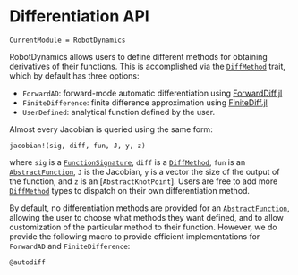 # Differentiation API
```@meta
CurrentModule = RobotDynamics
```
RobotDynamics allows users to define different methods for obtaining derivatives of their 
functions. This is accomplished via the [`DiffMethod`](@ref) trait, which by default 
has three options:
* `ForwardAD`: forward-mode automatic differentiation using 
   [ForwardDiff.jl](https://github.com/JuliaDiff/ForwardDiff.jl)
* `FiniteDifference`: finite difference approximation using 
   [FiniteDiff.jl](https://github.com/JuliaDiff/FiniteDiff.jl)
* `UserDefined`: analytical function defined by the user.

Almost every Jacobian is queried using the same form:

    jacobian!(sig, diff, fun, J, y, z)

where `sig` is a [`FunctionSignature`](@ref), `diff` is a [`DiffMethod`](@ref), `fun` is 
an [`AbstractFunction`](@ref), `J` is the Jacobian, `y` is a vector the size of the 
output of the function, and `z` is an [`AbstractKnotPoint`]. Users are free to add more 
[`DiffMethod`](@ref) types to dispatch on their own differentiation method. 

By default, no differentiation methods are provided for an [`AbstractFunction`](@ref), 
allowing the user to choose what methods they want defined, and to allow customization 
of the particular method to their function. However, we do provide the following macro 
to provide efficient implementations for `ForwardAD` and `FiniteDifference`:

```@docs
@autodiff
```
